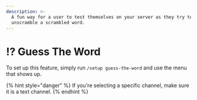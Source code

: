 ```yaml
---
description: >-
  A fun way for a user to test themselves on your server as they try to
  unscramble a scrambled word.
---
```


# ⁉ Guess The Word

To set up this feature, simply run `/setup guess-the-word` and use the menu that shows up.

{% hint style="danger" %}
If you're selecting a specific channel, make sure it is a text channel.
{% endhint %}

